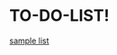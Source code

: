 # TO-DO-LIST!
[sample list](https://github.com/SatyaJay07/TO-DO-LIST/assets/90130760/c0c7cedc-07b4-462f-93b4-38067f950c98)
